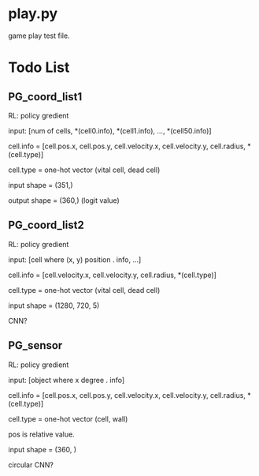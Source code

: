 # play.py

game play test file.

# Todo List

## PG_coord_list1

RL: policy gredient

input: [num of cells, *(cell0.info), *(cell1.info), ..., *(cell50.info)]

cell.info = [cell.pos.x, cell.pos.y, cell.velocity.x, cell.velocity.y, cell.radius, *(cell.type)]

cell.type = one-hot vector (vital cell, dead cell)

input shape = (351,)

output shape = (360,) (logit value)


## PG_coord_list2

RL: policy gredient

input: [cell where (x, y) position . info, ...]

cell.info = [cell.velocity.x, cell.velocity.y, cell.radius, *(cell.type)]

cell.type = one-hot vector (vital cell, dead cell)

input shape = (1280, 720, 5)

CNN?


## PG_sensor

RL: policy gredient

input: [object where x degree . info]

cell.info = [cell.pos.x, cell.pos.y, cell.velocity.x, cell.velocity.y, cell.radius, *(cell.type)]

cell.type = one-hot vector (cell, wall)

pos is relative value.

input shape = (360, )

circular CNN?